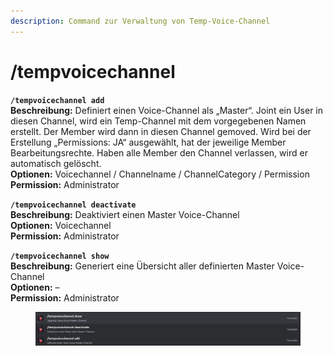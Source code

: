 ```yaml
---
description: Command zur Verwaltung von Temp-Voice-Channel
---
```


# /tempvoicechannel

**`/tempvoicechannel add`**\
**Beschreibung:** Definiert einen Voice-Channel als „Master“. Joint ein User in diesen Channel, wird ein Temp-Channel mit dem vorgegebenen Namen erstellt. Der Member wird dann in diesen Channel gemoved. Wird bei der Erstellung „Permissions: JA“ ausgewählt, hat der jeweilige Member Bearbeitungsrechte. Haben alle Member den Channel verlassen, wird er automatisch gelöscht.\
**Optionen:** Voicechannel / Channelname / ChannelCategory / Permission\
**Permission:** Administrator

**`/tempvoicechannel deactivate`**\
**Beschreibung:** Deaktiviert einen Master Voice-Channel\
**Optionen:** Voicechannel\
**Permission:** Administrator

**`/tempvoicechannel show`**\
**Beschreibung:** Generiert eine Übersicht aller definierten Master Voice-Channel\
**Optionen:** –\
**Permission:** Administrator

<div align="left">

<figure><img src="../../.gitbook/assets/image (3) (1).png" alt=""><figcaption></figcaption></figure>

</div>
